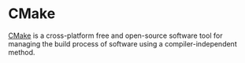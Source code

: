 # CMake

[CMake](https://cmake.org/) is a cross-platform free and open-source software
tool for managing the build process of software using a compiler-independent
method.
